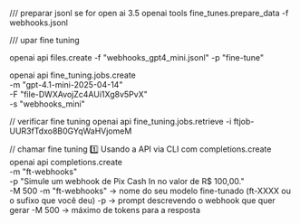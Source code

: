/// preparar jsonl se for open ai 3.5
openai tools fine_tunes.prepare_data -f webhooks.jsonl

/// upar fine tuning

openai api files.create -f "webhooks_gpt4_mini.jsonl" -p "fine-tune"

openai api fine_tuning.jobs.create \
  -m "gpt-4.1-mini-2025-04-14" \
  -F "file-DWXAvojZc4AUi1Xg8v5PvX" \
  -s "webhooks_mini"

// verificar fine tuning
openai api fine_tuning.jobs.retrieve -i ftjob-UUR3fTdxo8B0GYqWaHVjomeM

// chamar fine tuning
  1️⃣ Usando a API via CLI com completions.create
openai api completions.create \
  -m "ft-webhooks" \
  -p "Simule um webhook de Pix Cash In no valor de R$ 100,00." \
  -M 500
-m "ft-webhooks" → nome do seu modelo fine-tunado (ft-XXXX ou o sufixo que você deu)
-p → prompt descrevendo o webhook que quer gerar
-M 500 → máximo de tokens para a resposta